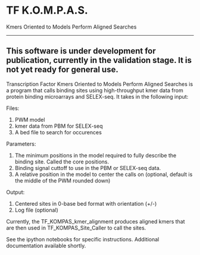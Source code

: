 # TF K.O.M.P.A.S.
Kmers Oriented to Models Perform Aligned Searches

-------
**This software is under development for publication, currently in the validation stage. It is not yet ready for general use.**
-------

Transcription Factor Kmers Oriented to Models Perform Aligned Searches is a program that calls binding sites using high-throughput kmer data from protein binding microarrays and SELEX-seq. It takes in the following input:

Files:
1. PWM model 
2. kmer data from PBM for SELEX-seq
3. A bed file to search for occurences

Parameters:
1. The minimum positions in the model required to fully describe the binding site. Called the core positions.
2. Binding signal cuttoff to use in the PBM or SELEX-seq data. 
3. A relative position in the model to center the calls on (optional, default is the middle of the PWM rounded down)

Output:
1. Centered sites in 0-base bed format with orientation (+/-)
2. Log file (optional)

Currently, the TF_KOMPAS_kmer_alignment produces aligned kmers that are then used in TF_KOMPAS_Site_Caller to call the sites.

See the ipython notebooks for specific instructions. Additional documentation available shortly. 



